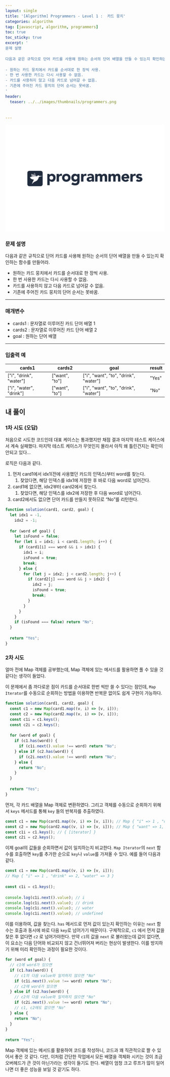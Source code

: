 ```yaml
---
layout: single
title: '[Algorithm] Programmers - Level 1 :  카드 뭉치'
categories: algorithm
tag: [javascript, algorithm, programmers]
toc: true
toc_sticky: true
excerpt: '
문제 설명

다음과 같은 규칙으로 단어 카드를 사용해 원하는 순서의 단어 배열을 만들 수 있는지 확인하는 함수를 만들어라.

- 원하는 카드 뭉치에서 카드를 순서대로 한 장씩 사용.
- 한 번 사용한 카드는 다시 사용할 수 없음.
- 카드를 사용하지 않고 다음 카드로 넘어갈 수 없음.
- 기존에 주어진 카드 뭉치의 단어 순서는 못바꿈.
'
header:
  teaser: ../../images/thumbnails/programmers.png


---
```


![프로그래머스.png](../../images/thumbnails/programmers.png)

### 문제 설명

다음과 같은 규칙으로 단어 카드를 사용해 원하는 순서의 단어 배열을 만들 수 있는지 확인하는 함수를 만들어라.

- 원하는 카드 뭉치에서 카드를 순서대로 한 장씩 사용.
- 한 번 사용한 카드는 다시 사용할 수 없음.
- 카드를 사용하지 않고 다음 카드로 넘어갈 수 없음.
- 기존에 주어진 카드 뭉치의 단어 순서는 못바꿈.

---

### 매개변수

- cards1 : 문자열로 이루어진 카드 단어 배열 1
- cards2 : 문자열로 이루어진 카드 단어 배열 2
- goal : 원하는 단어 배열

---

### 입출력 예

| cards1                  | cards2         | goal                                  | result |
| ----------------------- | -------------- | ------------------------------------- | ------ |
| ["i", "drink", "water"] | ["want", "to"] | ["i", "want", "to", "drink", "water"] | "Yes"  |
| ["i", "water", "drink"] | ["want", "to"] | ["i", "want", "to", "drink", "water"] | "No"   |

## 내 풀이

### 1차 시도 (오답)

처음으로 시도한 코드인데 대표 케이스는 통과했지만 채점 결과 마지막 테스트 케이스에서 계속 실패했다. 마지막 테스트 케이스가 무엇인지 몰라서 아직 왜 틀린건지는 확인이 안되고 있다…

로직은 다음과 같다.

1. 먼저 card1에서 idx1(전에 사용했던 카드의 인덱스)부터 word를 찾는다.
   1. 찾았다면, 해당 인덱스를 idx1에 저장한 후 바로 다음 word로 넘어간다.
2. card1에 없으면, idx2부터 card2에서 찾는다.
   1. 찾았다면, 해당 인덱스를 idx2에 저장한 후 다음 word로 넘어간다.
3. card2에서도 없으면 단어 카드를 만들지 못하므로 “No”를 리턴한다.

```jsx
function solution(card1, card2, goal) {
  let idx1 = -1,
    idx2 = -1;

  for (word of goal) {
    let isFound = false;
    for (let i = idx1; i < card1.length; i++) {
      if (card1[i] === word && i > idx1) {
        idx1 = i;
        isFound = true;
        break;
      } else {
        for (let j = idx2; j < card2.length; j++) {
          if (card2[j] === word && j > idx2) {
            idx2 = j;
            isFound = true;
            break;
          }
        }
      }
    }
    if (isFound === false) return "No";
  }

  return "Yes";
}
```

### 2차 시도

얼마 전에 Map 객체를 공부했는데, Map 객체에 있는 메서드를 활용하면 풀 수 있을 것 같다는 생각이 들었다.

이 문제에서 좀 까다로운 점이 카드를 순서대로 한번 씩만 쓸 수 있다는 점인데, `Map Iterator`를 수동으로 순회하는 방법을 이용하면 반복문 없이도 쉽게 구현이 가능하다.

```jsx
function solution(card1, card2, goal) {
  const c1 = new Map(card1.map((v, i) => [v, i]));
  const c2 = new Map(card2.map((v, i) => [v, i]));
  const c1i = c1.keys();
  const c2i = c2.keys();

  for (word of goal) {
    if (c1.has(word)) {
      if (c1i.next().value !== word) return "No";
    } else if (c2.has(word)) {
      if (c2i.next().value !== word) return "No";
    } else {
      return "No";
    }
  }

  return "Yes";
}
```

먼저, 각 카드 배열을 Map 객체로 변환하였다. 그리고 객체를 수동으로 순회하기 위해서 `keys` 메서드를 통해 `key` 들의 반복자를 추출하였다.

```jsx
const c1 = new Map(card1.map((v, i) => [v, i])); // Map { "i" => 1 , "drink" => 2, "water" => 3 }
const c2 = new Map(card2.map((v, i) => [v, i])); // Map { "want" => 1, "to" => 2, "drink" => 3 ]
const c1i = c1.keys(); // { [iterator] }
const c2i = c2.keys();
```

이제 goal의 값들을 순회하면서 값이 일치하는지 비교한다. `Map Iterator`의 `next` 함수를 호출하면 `key`를 추가한 순으로 `key`나 `value`를 가져올 수 있다. 예를 들어 다음과 같다.

```jsx
const c1 = new Map(card1.map((v, i) => [v, i]));
// Map { "i" => 1 , "drink" => 2, "water" => 3 }

const c1i = c1.keys();

console.log(c1i.next().value); // i
console.log(c1i.next().value); // drink
console.log(c1i.next().value); // water
console.log(c1i.next().value); // undefined
```

이를 이용하여, 값을 찾는다. `has` 메서드로 먼저 값이 있는지 확인하는 이유는 `next` 함수는 호출과 동시에 바로 다음 `key`로 넘어가기 때문이다. 구체적으로, `c1` 에서 먼저 값을 찾은 후 없다면 `c2` 로 넘어가야한다. 만약 `c1`의 값을 `next` 로 불러왔는데 값이 없다면, 이 요소는 다음 단어와 비교되지 않고 건너뛰어져 버리는 현상이 발생한다. 이를 방지하기 위해 미리 확인하는 과정이 필요한 것이다.

```jsx
for (word of goal) {
  // c1에 word가 있으면
  if (c1.has(word)) {
    // c1의 다음 value와 일치하지 않으면 "No"
    if (c1i.next().value !== word) return "No";
    // c2에 word가 있으면
  } else if (c2.has(word)) {
    // c2의 다음 value와 일치하지 않으면 "No"
    if (c2i.next().value !== word) return "No";
    // c1, c2에도 없으면 "No"
  } else {
    return "No";
  }
}

return "Yes";
```

Map 객체에 있는 메서드를 활용하여 코드를 작성하니, 코드과 꽤 직관적으로 짤 수 있어서 좋은 것 같다. 다만, 이처럼 간단한 작업에서 모든 배열을 객체화 시키는 것이 조금 오버헤드가 큰 것이 아닌가라는 생각이 들기도 한다. 배열이 엄청 크고 루프가 많이 일어나면 더 좋은 성능을 보일 것 같기도 하다.
